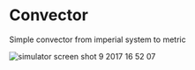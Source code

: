 # Convector
Simplе convector from imperial system to metric

![simulator screen shot 9 2017 16 52 07](https://user-images.githubusercontent.com/8937802/30243870-6b990f92-9580-11e7-8959-e268891b48a6.png)


